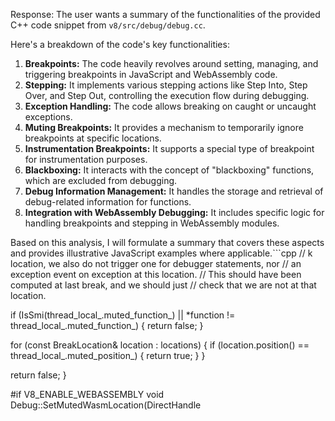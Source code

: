 Response:
The user wants a summary of the functionalities of the provided C++ code snippet from `v8/src/debug/debug.cc`.

Here's a breakdown of the code's key functionalities:

1. **Breakpoints:**  The code heavily revolves around setting, managing, and triggering breakpoints in JavaScript and WebAssembly code.
2. **Stepping:**  It implements various stepping actions like Step Into, Step Over, and Step Out, controlling the execution flow during debugging.
3. **Exception Handling:** The code allows breaking on caught or uncaught exceptions.
4. **Muting Breakpoints:** It provides a mechanism to temporarily ignore breakpoints at specific locations.
5. **Instrumentation Breakpoints:**  It supports a special type of breakpoint for instrumentation purposes.
6. **Blackboxing:** It interacts with the concept of "blackboxing" functions, which are excluded from debugging.
7. **Debug Information Management:**  It handles the storage and retrieval of debug-related information for functions.
8. **Integration with WebAssembly Debugging:**  It includes specific logic for handling breakpoints and stepping in WebAssembly modules.

Based on this analysis, I will formulate a summary that covers these aspects and provides illustrative JavaScript examples where applicable.```cpp
// k location, we also do not trigger one for debugger statements, nor
// an exception event on exception at this location.
// This should have been computed at last break, and we should just
// check that we are not at that location.

if (IsSmi(thread_local_.muted_function_) ||
    *function != thread_local_.muted_function_) {
  return false;
}

for (const BreakLocation& location : locations) {
  if (location.position() == thread_local_.muted_position_) {
    return true;
  }
}

return false;
}

#if V8_ENABLE_WEBASSEMBLY
void Debug::SetMutedWasmLocation(DirectHandle<Script> script, int position) {
thread_local_.muted_function_ = *script;
thread_local_.muted_position_ = position;
}

bool Debug::IsMutedAtWasmLocation(Tagged<Script> script, int position) {
return script == thread_local_.muted_function_ &&
       position == thread_local_.muted_position_;
}
#endif  // V8_ENABLE_WEBASSEMBLY

namespace {

// Convenience helper for easier std::optional translation.
bool ToHandle(Isolate* isolate, std::optional<Tagged<DebugInfo>> debug_info,
            Handle<DebugInfo>* out) {
if (!debug_info.has_value()) return false;
*out = handle(debug_info.value(), isolate);
return true;
}

}  // namespace

// Check whether a single break point object is triggered.
bool Debug::CheckBreakPoint(DirectHandle<BreakPoint> break_point,
                          bool is_break_at_entry) {
RCS_SCOPE(isolate_, RuntimeCallCounterId::kDebugger);
HandleScope scope(isolate_);

// Instrumentation breakpoints are handled separately.
if (break_point->id() == kInstrumentationId) {
  return false;
}

if (!break_point->condition()->length()) return true;
Handle<String> condition(break_point->condition(), isolate_);
MaybeHandle<Object> maybe_result;
Handle<Object> result;

if (is_break_at_entry) {
  maybe_result = DebugEvaluate::WithTopmostArguments(isolate_, condition);
} else {
  // Since we call CheckBreakpoint only for deoptimized frame on top of stack,
  // we can use 0 as index of inlined frame.
  const int inlined_jsframe_index = 0;
  const bool throw_on_side_effect = false;
  maybe_result =
      DebugEvaluate::Local(isolate_, break_frame_id(), inlined_jsframe_index,
                           condition, throw_on_side_effect);
}

Handle<Object> maybe_exception;
bool exception_thrown = true;
if (maybe_result.ToHandle(&result)) {
  exception_thrown = false;
} else if (isolate_->has_exception()) {
  maybe_exception = handle(isolate_->exception(), isolate_);
  isolate_->clear_exception();
}

CHECK(in_debug_scope());
DisableBreak no_recursive_break(this);

{
  RCS_SCOPE(isolate_, RuntimeCallCounterId::kDebuggerCallback);
  debug_delegate_->BreakpointConditionEvaluated(
      v8::Utils::ToLocal(isolate_->native_context()), break_point->id(),
      exception_thrown, v8::Utils::ToLocal(maybe_exception));
}

return !result.is_null() ? Object::BooleanValue(*result, isolate_) : false;
}

bool Debug::SetBreakpoint(Handle<SharedFunctionInfo> shared,
                        DirectHandle<BreakPoint> break_point,
                        int* source_position) {
RCS_SCOPE(isolate_, RuntimeCallCounterId::kDebugger);
HandleScope scope(isolate_);

// Make sure the function is compiled and has set up the debug info.
if (!EnsureBreakInfo(shared)) return false;
PrepareFunctionForDebugExecution(shared);

Handle<DebugInfo> debug_info(TryGetDebugInfo(*shared).value(), isolate_);
// Source positions starts with zero.
DCHECK_LE(0, *source_position);

// Find the break point and change it.
*source_position = FindBreakablePosition(debug_info, *source_position);
DebugInfo::SetBreakPoint(isolate_, debug_info, *source_position, break_point);
// At least one active break point now.
DCHECK_LT(0, debug_info->GetBreakPointCount(isolate_));

ClearBreakPoints(debug_info);
ApplyBreakPoints(debug_info);
return true;
}

bool Debug::SetBreakPointForScript(Handle<Script> script,
                                 DirectHandle<String> condition,
                                 int* source_position, int* id) {
RCS_SCOPE(isolate_, RuntimeCallCounterId::kDebugger);
*id = ++thread_local_.last_breakpoint_id_;
DirectHandle<BreakPoint> break_point =
    isolate_->factory()->NewBreakPoint(*id, condition);
#if V8_ENABLE_WEBASSEMBLY
if (script->type() == Script::Type::kWasm) {
  RecordWasmScriptWithBreakpoints(script);
  return WasmScript::SetBreakPoint(script, source_position, break_point);
}
#endif  //  V8_ENABLE_WEBASSEMBLY

HandleScope scope(isolate_);

// Obtain shared function info for the innermost function containing this
// position.
Handle<Object> result =
    FindInnermostContainingFunctionInfo(script, *source_position);
if (IsUndefined(*result, isolate_)) return false;

auto shared = Cast<SharedFunctionInfo>(result);
if (!EnsureBreakInfo(shared)) return false;
PrepareFunctionForDebugExecution(shared);

// Find the nested shared function info that is closest to the position within
// the containing function.
shared = FindClosestSharedFunctionInfoFromPosition(*source_position, script,
                                                   shared);

// Set the breakpoint in the function.
return SetBreakpoint(shared, break_point, source_position);
}

int Debug::FindBreakablePosition(Handle<DebugInfo> debug_info,
                               int source_position) {
RCS_SCOPE(isolate_, RuntimeCallCounterId::kDebugger);
if (debug_info->CanBreakAtEntry()) {
  return kBreakAtEntryPosition;
} else {
  DCHECK(debug_info->HasInstrumentedBytecodeArray());
  BreakIterator it(debug_info);
  it.SkipToPosition(source_position);
  return it.position();
}
}

void Debug::ApplyBreakPoints(Handle<DebugInfo> debug_info) {
RCS_SCOPE(isolate_, RuntimeCallCounterId::kDebugger);
DisallowGarbageCollection no_gc;
if (debug_info->CanBreakAtEntry()) {
  debug_info->SetBreakAtEntry();
} else {
  if (!debug_info->HasInstrumentedBytecodeArray()) return;
  Tagged<FixedArray> break_points = debug_info->break_points();
  for (int i = 0; i < break_points->length(); i++) {
    if (IsUndefined(break_points->get(i), isolate_)) continue;
    Tagged<BreakPointInfo> info = Cast<BreakPointInfo>(break_points->get(i));
    if (info->GetBreakPointCount(isolate_) == 0) continue;
    DCHECK(debug_info->HasInstrumentedBytecodeArray());
    BreakIterator it(debug_info);
    it.SkipToPosition(info->source_position());
    it.SetDebugBreak();
  }
}
debug_info->SetDebugExecutionMode(DebugInfo::kBreakpoints);
}

void Debug::ClearBreakPoints(Handle<DebugInfo> debug_info) {
RCS_SCOPE(isolate_, RuntimeCallCounterId::kDebugger);
if (debug_info->CanBreakAtEntry()) {
  debug_info->ClearBreakAtEntry();
} else {
  // If we attempt to clear breakpoints but none exist, simply return. This
  // can happen e.g. CoverageInfos exist but no breakpoints are set.
  if (!debug_info->HasInstrumentedBytecodeArray() ||
      !debug_info->HasBreakInfo()) {
    return;
  }

  DisallowGarbageCollection no_gc;
  for (BreakIterator it(debug_info); !it.Done(); it.Next()) {
    it.ClearDebugBreak();
  }
}
}

void Debug::ClearBreakPoint(DirectHandle<BreakPoint> break_point) {
RCS_SCOPE(isolate_, RuntimeCallCounterId::kDebugger);
HandleScope scope(isolate_);

DebugInfoCollection::Iterator it(&debug_infos_);
for (; it.HasNext(); it.Advance()) {
  Handle<DebugInfo> debug_info(it.Next(), isolate_);
  if (!debug_info->HasBreakInfo()) continue;

  DirectHandle<Object> result =
      DebugInfo::FindBreakPointInfo(isolate_, debug_info, break_point);
  if (IsUndefined(*result, isolate_)) continue;

  if (DebugInfo::ClearBreakPoint(isolate_, debug_info, break_point)) {
    ClearBreakPoints(debug_info);
    if (debug_info->GetBreakPointCount(isolate_) == 0) {
      debug_info->ClearBreakInfo(isolate_);
      if (debug_info->IsEmpty()) it.DeleteNext();
    } else {
      ApplyBreakPoints(debug_info);
    }
    return;
  }
}
}

int Debug::GetFunctionDebuggingId(DirectHandle<JSFunction> function) {
RCS_SCOPE(isolate_, RuntimeCallCounterId::kDebugger);
DirectHandle<SharedFunctionInfo> shared(function->shared(), isolate_);
DirectHandle<DebugInfo> debug_info = GetOrCreateDebugInfo(shared);
int id = debug_info->debugging_id();
if (id == DebugInfo::kNoDebuggingId) {
  id = isolate_->heap()->NextDebuggingId();
  debug_info->set_debugging_id(id);
}
return id;
}

bool Debug::SetBreakpointForFunction(Handle<SharedFunctionInfo> shared,
                                   DirectHandle<String> condition, int* id,
                                   BreakPointKind kind) {
RCS_SCOPE(isolate_, RuntimeCallCounterId::kDebugger);
if (kind == kInstrumentation) {
  *id = kInstrumentationId;
} else {
  *id = ++thread_local_.last_breakpoint_id_;
}
DirectHandle<BreakPoint> breakpoint =
    isolate_->factory()->NewBreakPoint(*id, condition);
int source_position = 0;
#if V8_ENABLE_WEBASSEMBLY
if (shared->HasWasmExportedFunctionData()) {
  Tagged<WasmExportedFunctionData> function_data =
      shared->wasm_exported_function_data();
  int func_index = function_data->function_index();
  // TODO(42204563): Avoid crashing if the instance object is not available.
  CHECK(function_data->instance_data()->has_instance_object());
  Tagged<WasmModuleObject> module_obj =
      function_data->instance_data()->instance_object()->module_object();
  DirectHandle<Script> script(module_obj->script(), isolate_);
  return WasmScript::SetBreakPointOnFirstBreakableForFunction(
      script, func_index, breakpoint);
}
#endif  // V8_ENABLE_WEBASSEMBLY
return SetBreakpoint(shared, breakpoint, &source_position);
}

void Debug::RemoveBreakpoint(int id) {
RCS_SCOPE(isolate_, RuntimeCallCounterId::kDebugger);
DirectHandle<BreakPoint> breakpoint = isolate_->factory()->NewBreakPoint(
    id, isolate_->factory()->empty_string());
ClearBreakPoint(breakpoint);
}

#if V8_ENABLE_WEBASSEMBLY
void Debug::SetInstrumentationBreakpointForWasmScript(Handle<Script> script,
                                                    int* id) {
RCS_SCOPE(isolate_, RuntimeCallCounterId::kDebugger);
DCHECK_EQ(Script::Type::kWasm, script->type());
*id = kInstrumentationId;

DirectHandle<BreakPoint> break_point = isolate_->factory()->NewBreakPoint(
    *id, isolate_->factory()->empty_string());
RecordWasmScriptWithBreakpoints(script);
WasmScript::SetInstrumentationBreakpoint(script, break_point);
}

void Debug::RemoveBreakpointForWasmScript(DirectHandle<Script> script, int id) {
RCS_SCOPE(isolate_, RuntimeCallCounterId::kDebugger);
if (script->type() == Script::Type::kWasm) {
  WasmScript::ClearBreakPointById(script, id);
}
}

void Debug::RecordWasmScriptWithBreakpoints(Handle<Script> script) {
RCS_SCOPE(isolate_, RuntimeCallCounterId::kDebugger);
if (wasm_scripts_with_break_points_.is_null()) {
  DirectHandle<WeakArrayList> new_list =
      isolate_->factory()->NewWeakArrayList(4);
  wasm_scripts_with_break_points_ =
      isolate_->global_handles()->Create(*new_list);
}
{
  DisallowGarbageCollection no_gc;
  for (int idx = wasm_scripts_with_break_points_->length() - 1; idx >= 0;
       --idx) {
    Tagged<HeapObject> wasm_script;
    if (wasm_scripts_with_break_points_->Get(idx).GetHeapObject(
            &wasm_script) &&
        wasm_script == *script) {
      return;
    }
  }
}
DirectHandle<WeakArrayList> new_list =
    WeakArrayList::Append(isolate_, wasm_scripts_with_break_points_,
                          MaybeObjectDirectHandle{script});
if (*new_list != *wasm_scripts_with_break_points_) {
  isolate_->global_handles()->Destroy(
      wasm_scripts_with_break_points_.location());
  wasm_scripts_with_break_points_ =
      isolate_->global_handles()->Create(*new_list);
}
}
#endif  // V8_ENABLE_WEBASSEMBLY

// Clear out all the debug break code.
void Debug::ClearAllBreakPoints() {
RCS_SCOPE(isolate_, RuntimeCallCounterId::kDebugger);
ClearAllDebugInfos([=, this](Handle<DebugInfo> info) {
  ClearBreakPoints(info);
  info->ClearBreakInfo(isolate_);
});
#if V8_ENABLE_WEBASSEMBLY
// Clear all wasm breakpoints.
if (!wasm_scripts_with_break_points_.is_null()) {
  DisallowGarbageCollection no_gc;
  for (int idx = wasm_scripts_with_break_points_->length() - 1; idx >= 0;
       --idx) {
    Tagged<HeapObject> raw_wasm_script;
    if (wasm_scripts_with_break_points_->Get(idx).GetHeapObject(
            &raw_wasm_script)) {
      Tagged<Script> wasm_script = Cast<Script>(raw_wasm_script);
      WasmScript::ClearAllBreakpoints(wasm_script);
      wasm_script->wasm_native_module()->GetDebugInfo()->RemoveIsolate(
          isolate_);
    }
  }
  wasm_scripts_with_break_points_ = Handle<WeakArrayList>{};
}
#endif  // V8_ENABLE_WEBASSEMBLY
}

void Debug::FloodWithOneShot(Handle<SharedFunctionInfo> shared,
                           bool returns_only) {
RCS_SCOPE(isolate_, RuntimeCallCounterId::kDebugger);
if (IsBlackboxed(shared)) return;
// Make sure the function is compiled and has set up the debug info.
if (!EnsureBreakInfo(shared)) return;
PrepareFunctionForDebugExecution(shared);

Handle<DebugInfo> debug_info(TryGetDebugInfo(*shared).value(), isolate_);
// Flood the function with break points.
DCHECK(debug_info->HasInstrumentedBytecodeArray());
for (BreakIterator it(debug_info); !it.Done(); it.Next()) {
  if (returns_only && !it.GetBreakLocation().IsReturnOrSuspend()) continue;
  it.SetDebugBreak();
}
}

void Debug::ChangeBreakOnException(ExceptionBreakType type, bool enable) {
if (type == BreakUncaughtException) {
  break_on_uncaught_exception_ = enable;
} else {
  break_on_caught_exception_ = enable;
}
}

bool Debug::IsBreakOnException(ExceptionBreakType type) {
if (type == BreakUncaughtException) {
  return break_on_uncaught_exception_;
} else {
  return break_on_caught_exception_;
}
}

MaybeHandle<FixedArray> Debug::GetHitBreakPoints(
  DirectHandle<DebugInfo> debug_info, int position, bool* has_break_points) {
RCS_SCOPE(isolate_, RuntimeCallCounterId::kDebugger);
DirectHandle<Object> break_points =
    debug_info->GetBreakPoints(isolate_, position);
bool is_break_at_entry = debug_info->BreakAtEntry();
DCHECK(!IsUndefined(*break_points, isolate_));
if (!IsFixedArray(*break_points)) {
  const auto break_point = Cast<BreakPoint>(break_points);
  *has_break_points = break_point->id() != kInstrumentationId;
  if (!CheckBreakPoint(break_point, is_break_at_entry)) {
    return {};
  }
  Handle<FixedArray> break_points_hit = isolate_->factory()->NewFixedArray(1);
  break_points_hit->set(0, *break_points);
  return break_points_hit;
}

DirectHandle<FixedArray> array(Cast<FixedArray>(*break_points), isolate_);
int num_objects = array->length();
Handle<FixedArray> break_points_hit =
    isolate_->factory()->NewFixedArray(num_objects);
int break_points_hit_count = 0;
*has_break_points = false;
for (int i = 0; i < num_objects; ++i) {
  const auto break_point =
      Cast<BreakPoint>(direct_handle(array->get(i), isolate_));
  *has_break_points |= break_point->id() != kInstrumentationId;
  if (CheckBreakPoint(break_point, is_break_at_entry)) {
    break_points_hit->set(break_points_hit_count++, *break_point);
  }
}
if (break_points_hit_count == 0) return {};
break_points_hit->RightTrim(isolate_, break_points_hit_count);
return break_points_hit;
}

void Debug::SetBreakOnNextFunctionCall() {
// This method forces V8 to break on next function call regardless current
// last_step_action_. If any break happens between SetBreakOnNextFunctionCall
// and ClearBreakOnNextFunctionCall, we will clear this flag and stepping. If
// break does not happen, e.g. all called functions are blackboxed or no
// function is called, then we will clear this flag and let stepping continue
// its normal business.
thread_local_.break_on_next_function_call_ = true;
UpdateHookOnFunctionCall();
}

void Debug::ClearBreakOnNextFunctionCall() {
thread_local_.break_on_next_function_call_ = false;
UpdateHookOnFunctionCall();
}

void Debug::PrepareStepIn(DirectHandle<JSFunction> function) {
RCS_SCOPE(isolate_, RuntimeCallCounterId::kDebugger);
CHECK(last_step_action() >= StepInto || break_on_next_function_call() ||
      scheduled_break_on_function_call());
if (ignore_events()) return;
if (in_debug_scope()) return;
if (break_disabled()) return;
Handle<SharedFunctionInfo> shared(function->shared(), isolate_);
if (IsBlackboxed(shared)) return;
if (*function == thread_local_.ignore_step_into_function_) return;
thread_local_.ignore_step_into_function_ = Smi::zero();
FloodWithOneShot(shared);
}

void Debug::PrepareStepInSuspendedGenerator() {
RCS_SCOPE(isolate_, RuntimeCallCounterId::kDebugger);
CHECK(has_suspended_generator());
if (ignore_events()) return;
if (in_debug_scope()) return;
if (break_disabled()) return;
thread_local_.last_step_action_ = StepInto;
UpdateHookOnFunctionCall();
DirectHandle<JSFunction> function(
    Cast<JSGeneratorObject>(thread_local_.suspended_generator_)->function(),
    isolate_);
FloodWithOneShot(handle(function->shared(), isolate_));
clear_suspended_generator();
}

void Debug::PrepareStepOnThrow() {
RCS_SCOPE(isolate_, RuntimeCallCounterId::kDebugger);
if (last_step_action() == StepNone) return;
if (ignore_events()) return;
if (in_debug_scope()) return;
if (break_disabled()) return;

ClearOneShot();

int current_frame_count = CurrentFrameCount();

// Iterate through the JavaScript stack looking for handlers.
JavaScriptStackFrameIterator it(isolate_);
while (!it.done()) {
  JavaScriptFrame* frame = it.frame();
  if (frame->LookupExceptionHandlerInTable(nullptr, nullptr) > 0) break;
  std::vector<Tagged<SharedFunctionInfo>> infos;
  frame->GetFunctions(&infos);
  current_frame_count -= infos.size();
  it.Advance();
}

// No handler found. Nothing to instrument.
if (it.done()) return;

bool found_handler = false;
// Iterate frames, including inlined frames. First, find the handler frame.
// Then skip to the frame we want to break in, then instrument for stepping.
for (; !it.done(); it.Advance()) {
  JavaScriptFrame* frame = JavaScriptFrame::cast(it.frame());
  if (last_step_action() == StepInto) {
    // Deoptimize frame to ensure calls are checked for step-in.
    Deoptimizer::DeoptimizeFunction(frame->function());
  }
  std::vector<FrameSummary> summaries;
  frame->Summarize(&summaries);
  for (size_t i = summaries.size(); i != 0; i--, current_frame_count--) {
    const FrameSummary& summary = summaries[i - 1];
    if (!found_handler) {
      // We have yet to find the handler. If the frame inlines multiple
      // functions, we have to check each one for the handler.
      // If it only contains one function, we already found the handler.
      if (summaries.size() > 1) {
        DirectHandle<AbstractCode> code =
            summary.AsJavaScript().abstract_code();
        CHECK_EQ(CodeKind::INTERPRETED_FUNCTION, code->kind(isolate_));
        HandlerTable table(code->GetBytecodeArray());
        int code_offset = summary.code_offset();
        found_handler = table.LookupHandlerIndexForRange(code_offset) !=
                        HandlerTable::kNoHandlerFound;
      } else {
        found_handler = true;
      }
    }

    if (found_handler) {
      // We found the handler. If we are stepping next or out, we need to
      // iterate until we found the suitable target frame to break in.
      if ((last_step_action() == StepOver || last_step_action() == StepOut) &&
          current_frame_count > thread_local_.target_frame_count_) {
        continue;
      }
      Handle<SharedFunctionInfo> info(
          summary.AsJavaScript().function()->shared(), isolate_);
      if (IsBlackboxed(info)) continue;
      FloodWithOneShot(info);
      return;
    }
  }
}
}

void Debug::PrepareStep(StepAction step_action) {
RCS_SCOPE(isolate_, RuntimeCallCounterId::kDebugger);
HandleScope scope(isolate_);

DCHECK(in_debug_scope());

// Get the frame where the execution has stopped and skip the debug frame if
// any. The debug frame will only be present if execution was stopped due to
// hitting a break point. In other situations (e.g. unhandled exception) the
// debug frame is not present.
StackFrameId frame_id = break_frame_id();
// If there is no JavaScript stack don't do anything.
if (frame_id == StackFrameId::NO_ID) return;

thread_local_.last_step_action_ = step_action;

DebuggableStackFrameIterator frames_it(isolate_, frame_id);
CommonFrame* frame = frames_it.frame();

BreakLocation location = BreakLocation::Invalid();
Handle<SharedFunctionInfo> shared;
int current_frame_count = CurrentFrameCount();

if (frame->is_javascript()) {
  JavaScriptFrame* js_frame = JavaScriptFrame::cast(frame);
  DCHECK(IsJSFunction(js_frame->function()));

  // Get the debug info (create it if it does not exist).
  auto summary = FrameSummary::GetTop(frame).AsJavaScript();
  DirectHandle<JSFunction> function(summary.function());
  shared = Handle<SharedFunctionInfo>(function->shared(), isolate_);
  if (!EnsureBreakInfo(shared)) return;
  PrepareFunctionForDebugExecution(shared);

  // PrepareFunctionForDebugExecution can invalidate Baseline frames
  js_frame = JavaScriptFrame::cast(frames_it.Reframe());

  Handle<DebugInfo> debug_info(TryGetDebugInfo(*shared).value(), isolate_);
  location = BreakLocation::FromFrame(debug_info, js_frame);

  // Any step at a return is a step-out, and a step-out at a suspend behaves
  // like a return.
  if (location.IsReturn() ||
      (location.IsSuspend() && step_action == StepOut)) {
    // On StepOut we'll ignore our further calls to current function in
    // PrepareStepIn callback.
    if (last_step_action() == StepOut) {
      thread_local_.ignore_step_into_function_ = *function;
    }
    step_action = StepOut;
    thread_local_.last_step_action_ = StepInto;
  }

  // We need to schedule DebugOnFunction call callback
  UpdateHookOnFunctionCall();

  // A step-next in blackboxed function is a step-out.
  if (step_action == StepOver && IsBlackboxed(shared)) step_action = StepOut;

  thread_local_.last_statement_position_ = summary.SourceStatementPosition();
  thread_local_.last_bytecode_offset_ = summary.code_offset();
  thread_local_.last_frame_count_ = current_frame_count;
  // No longer perform the current async step.
  clear_suspended_generator();
#if V8_ENABLE_WEBASSEMBLY
} else if (frame->is_wasm() && step_action != StepOut) {
#if V8_ENABLE_DRUMBRAKE
  // TODO(paolosev@microsoft.com) - If we are running with the interpreter, we
  // cannot step.
  if (frame->is_wasm_interpreter_entry()) return;
#endif  // V8_ENABLE_DRUMBRAKE
  // Handle stepping in wasm.
  WasmFrame* wasm_frame = WasmFrame::cast(frame);
  auto* debug_info = wasm_frame->native_module()->GetDebugInfo();
  if (debug_info->PrepareStep(wasm_frame)) {
    UpdateHookOnFunctionCall();
    return;
  }
  // If the wasm code is not debuggable or will return after this step
  // (indicated by {PrepareStep} returning false), then step out of that frame
  // instead.
  step_action = StepOut;
  UpdateHookOnFunctionCall();
#endif  // V8_ENABLE_WEBASSEMBLY
}

switch (step_action) {
  case StepNone:
    UNREACHABLE();
  case StepOut: {
    // Clear last position info. For stepping out it does not matter.
    thread_local_.last_statement_position_ = kNoSourcePosition;
    thread_local_.last_bytecode_offset_ = kFunctionEntryBytecodeOffset;
    thread_local_.last_frame_count_ = -1;
    if (!shared.is_null()) {
      if (!location.IsReturnOrSuspend() && !IsBlackboxed(shared)) {
        // At not return position we flood return positions with one shots and
        // will repeat StepOut automatically at next break.
        thread_local_.target_frame_count_ = current_frame_count;
        thread_local_.fast_forward_to_return_ = true;
        FloodWithOneShot(shared, true);
        return;
      }
      if (IsAsyncFunction(shared->kind())) {
        // Stepping out of an async function whose implicit promise is awaited
        // by some other async function, should resume the latter. The return
        // value here is either a JSPromise or a JSGeneratorObject (for the
        // initial yield of async generators).
        Handle<JSReceiver> return_value(
            Cast<JSReceiver>(thread_local_.return_value_), isolate_);
        DirectHandle<Object> awaited_by_holder = JSReceiver::GetDataProperty(
            isolate_, return_value,
            isolate_->factory()->promise_awaited_by_symbol());
        if (IsWeakFixedArray(*awaited_by_holder, isolate_)) {
          auto weak_fixed_array = Cast<WeakFixedArray>(awaited_by_holder);
          if (weak_fixed_array->length() == 1 &&
              weak_fixed_array->get(0).IsWeak()) {
            DirectHandle<HeapObject> awaited_by(
                weak_fixed_array->get(0).GetHeapObjectAssumeWeak(isolate_),
                isolate_);
            if (IsJSGeneratorObject(*awaited_by)) {
              DCHECK(!has_suspended_generator());
              thread_local_.suspended_generator_ = *awaited_by;
              ClearStepping();
              return;
            }
          }
        }
      }
    }
    // Skip the current frame, find the first frame we want to step out to
    // and deoptimize every frame along the way.
    bool in_current_frame = true;
    for (; !frames_it.done(); frames_it.Advance()) {
#if V8_ENABLE_WEBASSEMBLY
#if V8_ENABLE_DRUMBRAKE
      // TODO(paolosev@microsoft.com): Implement stepping out from JS to wasm
      // interpreter.
      if (frame->is_wasm_interpreter_entry()) continue;
#endif  // V8_ENABLE_DRUMBRAKE
      if (frames_it.frame()->is_wasm()) {
        if (in_current_frame) {
          in_current_frame = false;
          continue;
        }
        // Handle stepping out into Wasm.
        WasmFrame* wasm_frame = WasmFrame::cast(frames_it.frame());
        auto* debug_info = wasm_frame->native_module()->GetDebugInfo();
        if (debug_info->IsFrameBlackboxed(wasm_frame)) continue;
        debug_info->PrepareStepOutTo(wasm_frame);
        return;
      }
#endif  // V8_ENABLE_WEBASSEMBLY
      JavaScriptFrame* js_frame = JavaScriptFrame::cast(frames_it.frame());
      if (last_step_action() == StepInto) {
        // Deoptimize frame to ensure calls are checked for step-in.
        Deoptimizer::DeoptimizeFunction(js_frame->function());
      }
      HandleScope inner_scope(isolate_);
      std::vector<Handle<SharedFunctionInfo>> infos;
      js_frame->GetFunctions(&infos);
      for (; !infos.empty(); current_frame_count--) {
        Handle<SharedFunctionInfo> info = infos.back();
        infos.pop_back();
        if (in_current_frame) {
          // We want to step out, so skip the current frame.
          in_current_frame = false;
          continue;
        }
        if (IsBlackboxed(info)) continue;
        FloodWithOneShot(info);
        thread_local_.target_frame_count_ = current_frame_count;
        return;
      }
    }
    break;
  }
  case StepOver:
    thread_local_.target_frame_count_ = current_frame_count;
    [[fallthrough]];
  case StepInto:
    FloodWithOneShot(shared);
    break;
}
}

// Simple function for returning the source positions for active break points.
// static
Handle<Object> Debug::GetSourceBreakLocations(
  Isolate* isolate, DirectHandle<SharedFunctionInfo> shared) {
RCS_SCOPE(isolate, RuntimeCallCounterId::kDebugger);
if (!shared->HasBreakInfo(isolate)) {
  return isolate->factory()->undefined_value();
}

DirectHandle<DebugInfo> debug_info(
    isolate->debug()->TryGetDebugInfo(*shared).value(), isolate);
if (debug_info->GetBreakPointCount(isolate) == 0) {
  return isolate->factory()->undefined_value();
}
Handle<FixedArray> locations = isolate->factory()->NewFixedArray(
    debug_info->GetBreakPointCount(isolate));
int count = 0;
for (int i = 0; i < debug_info->break_points()->length(); ++i) {
  if (!IsUndefined(debug_info->break_points()->get(i), isolate)) {
    Tagged<BreakPoint
### 提示词
```
这是目录为v8/src/debug/debug.cc的一个v8源代码， 请列举一下它的功能, 
如果v8/src/debug/debug.cc以.tq结尾，那它是个v8 torque源代码，
如果它与javascript的功能有关系，请用javascript举例说明,
如果有代码逻辑推理，请给出假设输入与输出，
如果涉及用户常见的编程错误，请举例说明
这是第2部分，共4部分，请归纳一下它的功能
```

### 源代码
```cpp
k location, we also do not trigger one for debugger statements, nor
  // an exception event on exception at this location.
  // This should have been computed at last break, and we should just
  // check that we are not at that location.

  if (IsSmi(thread_local_.muted_function_) ||
      *function != thread_local_.muted_function_) {
    return false;
  }

  for (const BreakLocation& location : locations) {
    if (location.position() == thread_local_.muted_position_) {
      return true;
    }
  }

  return false;
}

#if V8_ENABLE_WEBASSEMBLY
void Debug::SetMutedWasmLocation(DirectHandle<Script> script, int position) {
  thread_local_.muted_function_ = *script;
  thread_local_.muted_position_ = position;
}

bool Debug::IsMutedAtWasmLocation(Tagged<Script> script, int position) {
  return script == thread_local_.muted_function_ &&
         position == thread_local_.muted_position_;
}
#endif  // V8_ENABLE_WEBASSEMBLY

namespace {

// Convenience helper for easier std::optional translation.
bool ToHandle(Isolate* isolate, std::optional<Tagged<DebugInfo>> debug_info,
              Handle<DebugInfo>* out) {
  if (!debug_info.has_value()) return false;
  *out = handle(debug_info.value(), isolate);
  return true;
}

}  // namespace

// Check whether a single break point object is triggered.
bool Debug::CheckBreakPoint(DirectHandle<BreakPoint> break_point,
                            bool is_break_at_entry) {
  RCS_SCOPE(isolate_, RuntimeCallCounterId::kDebugger);
  HandleScope scope(isolate_);

  // Instrumentation breakpoints are handled separately.
  if (break_point->id() == kInstrumentationId) {
    return false;
  }

  if (!break_point->condition()->length()) return true;
  Handle<String> condition(break_point->condition(), isolate_);
  MaybeHandle<Object> maybe_result;
  Handle<Object> result;

  if (is_break_at_entry) {
    maybe_result = DebugEvaluate::WithTopmostArguments(isolate_, condition);
  } else {
    // Since we call CheckBreakpoint only for deoptimized frame on top of stack,
    // we can use 0 as index of inlined frame.
    const int inlined_jsframe_index = 0;
    const bool throw_on_side_effect = false;
    maybe_result =
        DebugEvaluate::Local(isolate_, break_frame_id(), inlined_jsframe_index,
                             condition, throw_on_side_effect);
  }

  Handle<Object> maybe_exception;
  bool exception_thrown = true;
  if (maybe_result.ToHandle(&result)) {
    exception_thrown = false;
  } else if (isolate_->has_exception()) {
    maybe_exception = handle(isolate_->exception(), isolate_);
    isolate_->clear_exception();
  }

  CHECK(in_debug_scope());
  DisableBreak no_recursive_break(this);

  {
    RCS_SCOPE(isolate_, RuntimeCallCounterId::kDebuggerCallback);
    debug_delegate_->BreakpointConditionEvaluated(
        v8::Utils::ToLocal(isolate_->native_context()), break_point->id(),
        exception_thrown, v8::Utils::ToLocal(maybe_exception));
  }

  return !result.is_null() ? Object::BooleanValue(*result, isolate_) : false;
}

bool Debug::SetBreakpoint(Handle<SharedFunctionInfo> shared,
                          DirectHandle<BreakPoint> break_point,
                          int* source_position) {
  RCS_SCOPE(isolate_, RuntimeCallCounterId::kDebugger);
  HandleScope scope(isolate_);

  // Make sure the function is compiled and has set up the debug info.
  if (!EnsureBreakInfo(shared)) return false;
  PrepareFunctionForDebugExecution(shared);

  Handle<DebugInfo> debug_info(TryGetDebugInfo(*shared).value(), isolate_);
  // Source positions starts with zero.
  DCHECK_LE(0, *source_position);

  // Find the break point and change it.
  *source_position = FindBreakablePosition(debug_info, *source_position);
  DebugInfo::SetBreakPoint(isolate_, debug_info, *source_position, break_point);
  // At least one active break point now.
  DCHECK_LT(0, debug_info->GetBreakPointCount(isolate_));

  ClearBreakPoints(debug_info);
  ApplyBreakPoints(debug_info);
  return true;
}

bool Debug::SetBreakPointForScript(Handle<Script> script,
                                   DirectHandle<String> condition,
                                   int* source_position, int* id) {
  RCS_SCOPE(isolate_, RuntimeCallCounterId::kDebugger);
  *id = ++thread_local_.last_breakpoint_id_;
  DirectHandle<BreakPoint> break_point =
      isolate_->factory()->NewBreakPoint(*id, condition);
#if V8_ENABLE_WEBASSEMBLY
  if (script->type() == Script::Type::kWasm) {
    RecordWasmScriptWithBreakpoints(script);
    return WasmScript::SetBreakPoint(script, source_position, break_point);
  }
#endif  //  V8_ENABLE_WEBASSEMBLY

  HandleScope scope(isolate_);

  // Obtain shared function info for the innermost function containing this
  // position.
  Handle<Object> result =
      FindInnermostContainingFunctionInfo(script, *source_position);
  if (IsUndefined(*result, isolate_)) return false;

  auto shared = Cast<SharedFunctionInfo>(result);
  if (!EnsureBreakInfo(shared)) return false;
  PrepareFunctionForDebugExecution(shared);

  // Find the nested shared function info that is closest to the position within
  // the containing function.
  shared = FindClosestSharedFunctionInfoFromPosition(*source_position, script,
                                                     shared);

  // Set the breakpoint in the function.
  return SetBreakpoint(shared, break_point, source_position);
}

int Debug::FindBreakablePosition(Handle<DebugInfo> debug_info,
                                 int source_position) {
  RCS_SCOPE(isolate_, RuntimeCallCounterId::kDebugger);
  if (debug_info->CanBreakAtEntry()) {
    return kBreakAtEntryPosition;
  } else {
    DCHECK(debug_info->HasInstrumentedBytecodeArray());
    BreakIterator it(debug_info);
    it.SkipToPosition(source_position);
    return it.position();
  }
}

void Debug::ApplyBreakPoints(Handle<DebugInfo> debug_info) {
  RCS_SCOPE(isolate_, RuntimeCallCounterId::kDebugger);
  DisallowGarbageCollection no_gc;
  if (debug_info->CanBreakAtEntry()) {
    debug_info->SetBreakAtEntry();
  } else {
    if (!debug_info->HasInstrumentedBytecodeArray()) return;
    Tagged<FixedArray> break_points = debug_info->break_points();
    for (int i = 0; i < break_points->length(); i++) {
      if (IsUndefined(break_points->get(i), isolate_)) continue;
      Tagged<BreakPointInfo> info = Cast<BreakPointInfo>(break_points->get(i));
      if (info->GetBreakPointCount(isolate_) == 0) continue;
      DCHECK(debug_info->HasInstrumentedBytecodeArray());
      BreakIterator it(debug_info);
      it.SkipToPosition(info->source_position());
      it.SetDebugBreak();
    }
  }
  debug_info->SetDebugExecutionMode(DebugInfo::kBreakpoints);
}

void Debug::ClearBreakPoints(Handle<DebugInfo> debug_info) {
  RCS_SCOPE(isolate_, RuntimeCallCounterId::kDebugger);
  if (debug_info->CanBreakAtEntry()) {
    debug_info->ClearBreakAtEntry();
  } else {
    // If we attempt to clear breakpoints but none exist, simply return. This
    // can happen e.g. CoverageInfos exist but no breakpoints are set.
    if (!debug_info->HasInstrumentedBytecodeArray() ||
        !debug_info->HasBreakInfo()) {
      return;
    }

    DisallowGarbageCollection no_gc;
    for (BreakIterator it(debug_info); !it.Done(); it.Next()) {
      it.ClearDebugBreak();
    }
  }
}

void Debug::ClearBreakPoint(DirectHandle<BreakPoint> break_point) {
  RCS_SCOPE(isolate_, RuntimeCallCounterId::kDebugger);
  HandleScope scope(isolate_);

  DebugInfoCollection::Iterator it(&debug_infos_);
  for (; it.HasNext(); it.Advance()) {
    Handle<DebugInfo> debug_info(it.Next(), isolate_);
    if (!debug_info->HasBreakInfo()) continue;

    DirectHandle<Object> result =
        DebugInfo::FindBreakPointInfo(isolate_, debug_info, break_point);
    if (IsUndefined(*result, isolate_)) continue;

    if (DebugInfo::ClearBreakPoint(isolate_, debug_info, break_point)) {
      ClearBreakPoints(debug_info);
      if (debug_info->GetBreakPointCount(isolate_) == 0) {
        debug_info->ClearBreakInfo(isolate_);
        if (debug_info->IsEmpty()) it.DeleteNext();
      } else {
        ApplyBreakPoints(debug_info);
      }
      return;
    }
  }
}

int Debug::GetFunctionDebuggingId(DirectHandle<JSFunction> function) {
  RCS_SCOPE(isolate_, RuntimeCallCounterId::kDebugger);
  DirectHandle<SharedFunctionInfo> shared(function->shared(), isolate_);
  DirectHandle<DebugInfo> debug_info = GetOrCreateDebugInfo(shared);
  int id = debug_info->debugging_id();
  if (id == DebugInfo::kNoDebuggingId) {
    id = isolate_->heap()->NextDebuggingId();
    debug_info->set_debugging_id(id);
  }
  return id;
}

bool Debug::SetBreakpointForFunction(Handle<SharedFunctionInfo> shared,
                                     DirectHandle<String> condition, int* id,
                                     BreakPointKind kind) {
  RCS_SCOPE(isolate_, RuntimeCallCounterId::kDebugger);
  if (kind == kInstrumentation) {
    *id = kInstrumentationId;
  } else {
    *id = ++thread_local_.last_breakpoint_id_;
  }
  DirectHandle<BreakPoint> breakpoint =
      isolate_->factory()->NewBreakPoint(*id, condition);
  int source_position = 0;
#if V8_ENABLE_WEBASSEMBLY
  if (shared->HasWasmExportedFunctionData()) {
    Tagged<WasmExportedFunctionData> function_data =
        shared->wasm_exported_function_data();
    int func_index = function_data->function_index();
    // TODO(42204563): Avoid crashing if the instance object is not available.
    CHECK(function_data->instance_data()->has_instance_object());
    Tagged<WasmModuleObject> module_obj =
        function_data->instance_data()->instance_object()->module_object();
    DirectHandle<Script> script(module_obj->script(), isolate_);
    return WasmScript::SetBreakPointOnFirstBreakableForFunction(
        script, func_index, breakpoint);
  }
#endif  // V8_ENABLE_WEBASSEMBLY
  return SetBreakpoint(shared, breakpoint, &source_position);
}

void Debug::RemoveBreakpoint(int id) {
  RCS_SCOPE(isolate_, RuntimeCallCounterId::kDebugger);
  DirectHandle<BreakPoint> breakpoint = isolate_->factory()->NewBreakPoint(
      id, isolate_->factory()->empty_string());
  ClearBreakPoint(breakpoint);
}

#if V8_ENABLE_WEBASSEMBLY
void Debug::SetInstrumentationBreakpointForWasmScript(Handle<Script> script,
                                                      int* id) {
  RCS_SCOPE(isolate_, RuntimeCallCounterId::kDebugger);
  DCHECK_EQ(Script::Type::kWasm, script->type());
  *id = kInstrumentationId;

  DirectHandle<BreakPoint> break_point = isolate_->factory()->NewBreakPoint(
      *id, isolate_->factory()->empty_string());
  RecordWasmScriptWithBreakpoints(script);
  WasmScript::SetInstrumentationBreakpoint(script, break_point);
}

void Debug::RemoveBreakpointForWasmScript(DirectHandle<Script> script, int id) {
  RCS_SCOPE(isolate_, RuntimeCallCounterId::kDebugger);
  if (script->type() == Script::Type::kWasm) {
    WasmScript::ClearBreakPointById(script, id);
  }
}

void Debug::RecordWasmScriptWithBreakpoints(Handle<Script> script) {
  RCS_SCOPE(isolate_, RuntimeCallCounterId::kDebugger);
  if (wasm_scripts_with_break_points_.is_null()) {
    DirectHandle<WeakArrayList> new_list =
        isolate_->factory()->NewWeakArrayList(4);
    wasm_scripts_with_break_points_ =
        isolate_->global_handles()->Create(*new_list);
  }
  {
    DisallowGarbageCollection no_gc;
    for (int idx = wasm_scripts_with_break_points_->length() - 1; idx >= 0;
         --idx) {
      Tagged<HeapObject> wasm_script;
      if (wasm_scripts_with_break_points_->Get(idx).GetHeapObject(
              &wasm_script) &&
          wasm_script == *script) {
        return;
      }
    }
  }
  DirectHandle<WeakArrayList> new_list =
      WeakArrayList::Append(isolate_, wasm_scripts_with_break_points_,
                            MaybeObjectDirectHandle{script});
  if (*new_list != *wasm_scripts_with_break_points_) {
    isolate_->global_handles()->Destroy(
        wasm_scripts_with_break_points_.location());
    wasm_scripts_with_break_points_ =
        isolate_->global_handles()->Create(*new_list);
  }
}
#endif  // V8_ENABLE_WEBASSEMBLY

// Clear out all the debug break code.
void Debug::ClearAllBreakPoints() {
  RCS_SCOPE(isolate_, RuntimeCallCounterId::kDebugger);
  ClearAllDebugInfos([=, this](Handle<DebugInfo> info) {
    ClearBreakPoints(info);
    info->ClearBreakInfo(isolate_);
  });
#if V8_ENABLE_WEBASSEMBLY
  // Clear all wasm breakpoints.
  if (!wasm_scripts_with_break_points_.is_null()) {
    DisallowGarbageCollection no_gc;
    for (int idx = wasm_scripts_with_break_points_->length() - 1; idx >= 0;
         --idx) {
      Tagged<HeapObject> raw_wasm_script;
      if (wasm_scripts_with_break_points_->Get(idx).GetHeapObject(
              &raw_wasm_script)) {
        Tagged<Script> wasm_script = Cast<Script>(raw_wasm_script);
        WasmScript::ClearAllBreakpoints(wasm_script);
        wasm_script->wasm_native_module()->GetDebugInfo()->RemoveIsolate(
            isolate_);
      }
    }
    wasm_scripts_with_break_points_ = Handle<WeakArrayList>{};
  }
#endif  // V8_ENABLE_WEBASSEMBLY
}

void Debug::FloodWithOneShot(Handle<SharedFunctionInfo> shared,
                             bool returns_only) {
  RCS_SCOPE(isolate_, RuntimeCallCounterId::kDebugger);
  if (IsBlackboxed(shared)) return;
  // Make sure the function is compiled and has set up the debug info.
  if (!EnsureBreakInfo(shared)) return;
  PrepareFunctionForDebugExecution(shared);

  Handle<DebugInfo> debug_info(TryGetDebugInfo(*shared).value(), isolate_);
  // Flood the function with break points.
  DCHECK(debug_info->HasInstrumentedBytecodeArray());
  for (BreakIterator it(debug_info); !it.Done(); it.Next()) {
    if (returns_only && !it.GetBreakLocation().IsReturnOrSuspend()) continue;
    it.SetDebugBreak();
  }
}

void Debug::ChangeBreakOnException(ExceptionBreakType type, bool enable) {
  if (type == BreakUncaughtException) {
    break_on_uncaught_exception_ = enable;
  } else {
    break_on_caught_exception_ = enable;
  }
}

bool Debug::IsBreakOnException(ExceptionBreakType type) {
  if (type == BreakUncaughtException) {
    return break_on_uncaught_exception_;
  } else {
    return break_on_caught_exception_;
  }
}

MaybeHandle<FixedArray> Debug::GetHitBreakPoints(
    DirectHandle<DebugInfo> debug_info, int position, bool* has_break_points) {
  RCS_SCOPE(isolate_, RuntimeCallCounterId::kDebugger);
  DirectHandle<Object> break_points =
      debug_info->GetBreakPoints(isolate_, position);
  bool is_break_at_entry = debug_info->BreakAtEntry();
  DCHECK(!IsUndefined(*break_points, isolate_));
  if (!IsFixedArray(*break_points)) {
    const auto break_point = Cast<BreakPoint>(break_points);
    *has_break_points = break_point->id() != kInstrumentationId;
    if (!CheckBreakPoint(break_point, is_break_at_entry)) {
      return {};
    }
    Handle<FixedArray> break_points_hit = isolate_->factory()->NewFixedArray(1);
    break_points_hit->set(0, *break_points);
    return break_points_hit;
  }

  DirectHandle<FixedArray> array(Cast<FixedArray>(*break_points), isolate_);
  int num_objects = array->length();
  Handle<FixedArray> break_points_hit =
      isolate_->factory()->NewFixedArray(num_objects);
  int break_points_hit_count = 0;
  *has_break_points = false;
  for (int i = 0; i < num_objects; ++i) {
    const auto break_point =
        Cast<BreakPoint>(direct_handle(array->get(i), isolate_));
    *has_break_points |= break_point->id() != kInstrumentationId;
    if (CheckBreakPoint(break_point, is_break_at_entry)) {
      break_points_hit->set(break_points_hit_count++, *break_point);
    }
  }
  if (break_points_hit_count == 0) return {};
  break_points_hit->RightTrim(isolate_, break_points_hit_count);
  return break_points_hit;
}

void Debug::SetBreakOnNextFunctionCall() {
  // This method forces V8 to break on next function call regardless current
  // last_step_action_. If any break happens between SetBreakOnNextFunctionCall
  // and ClearBreakOnNextFunctionCall, we will clear this flag and stepping. If
  // break does not happen, e.g. all called functions are blackboxed or no
  // function is called, then we will clear this flag and let stepping continue
  // its normal business.
  thread_local_.break_on_next_function_call_ = true;
  UpdateHookOnFunctionCall();
}

void Debug::ClearBreakOnNextFunctionCall() {
  thread_local_.break_on_next_function_call_ = false;
  UpdateHookOnFunctionCall();
}

void Debug::PrepareStepIn(DirectHandle<JSFunction> function) {
  RCS_SCOPE(isolate_, RuntimeCallCounterId::kDebugger);
  CHECK(last_step_action() >= StepInto || break_on_next_function_call() ||
        scheduled_break_on_function_call());
  if (ignore_events()) return;
  if (in_debug_scope()) return;
  if (break_disabled()) return;
  Handle<SharedFunctionInfo> shared(function->shared(), isolate_);
  if (IsBlackboxed(shared)) return;
  if (*function == thread_local_.ignore_step_into_function_) return;
  thread_local_.ignore_step_into_function_ = Smi::zero();
  FloodWithOneShot(shared);
}

void Debug::PrepareStepInSuspendedGenerator() {
  RCS_SCOPE(isolate_, RuntimeCallCounterId::kDebugger);
  CHECK(has_suspended_generator());
  if (ignore_events()) return;
  if (in_debug_scope()) return;
  if (break_disabled()) return;
  thread_local_.last_step_action_ = StepInto;
  UpdateHookOnFunctionCall();
  DirectHandle<JSFunction> function(
      Cast<JSGeneratorObject>(thread_local_.suspended_generator_)->function(),
      isolate_);
  FloodWithOneShot(handle(function->shared(), isolate_));
  clear_suspended_generator();
}

void Debug::PrepareStepOnThrow() {
  RCS_SCOPE(isolate_, RuntimeCallCounterId::kDebugger);
  if (last_step_action() == StepNone) return;
  if (ignore_events()) return;
  if (in_debug_scope()) return;
  if (break_disabled()) return;

  ClearOneShot();

  int current_frame_count = CurrentFrameCount();

  // Iterate through the JavaScript stack looking for handlers.
  JavaScriptStackFrameIterator it(isolate_);
  while (!it.done()) {
    JavaScriptFrame* frame = it.frame();
    if (frame->LookupExceptionHandlerInTable(nullptr, nullptr) > 0) break;
    std::vector<Tagged<SharedFunctionInfo>> infos;
    frame->GetFunctions(&infos);
    current_frame_count -= infos.size();
    it.Advance();
  }

  // No handler found. Nothing to instrument.
  if (it.done()) return;

  bool found_handler = false;
  // Iterate frames, including inlined frames. First, find the handler frame.
  // Then skip to the frame we want to break in, then instrument for stepping.
  for (; !it.done(); it.Advance()) {
    JavaScriptFrame* frame = JavaScriptFrame::cast(it.frame());
    if (last_step_action() == StepInto) {
      // Deoptimize frame to ensure calls are checked for step-in.
      Deoptimizer::DeoptimizeFunction(frame->function());
    }
    std::vector<FrameSummary> summaries;
    frame->Summarize(&summaries);
    for (size_t i = summaries.size(); i != 0; i--, current_frame_count--) {
      const FrameSummary& summary = summaries[i - 1];
      if (!found_handler) {
        // We have yet to find the handler. If the frame inlines multiple
        // functions, we have to check each one for the handler.
        // If it only contains one function, we already found the handler.
        if (summaries.size() > 1) {
          DirectHandle<AbstractCode> code =
              summary.AsJavaScript().abstract_code();
          CHECK_EQ(CodeKind::INTERPRETED_FUNCTION, code->kind(isolate_));
          HandlerTable table(code->GetBytecodeArray());
          int code_offset = summary.code_offset();
          found_handler = table.LookupHandlerIndexForRange(code_offset) !=
                          HandlerTable::kNoHandlerFound;
        } else {
          found_handler = true;
        }
      }

      if (found_handler) {
        // We found the handler. If we are stepping next or out, we need to
        // iterate until we found the suitable target frame to break in.
        if ((last_step_action() == StepOver || last_step_action() == StepOut) &&
            current_frame_count > thread_local_.target_frame_count_) {
          continue;
        }
        Handle<SharedFunctionInfo> info(
            summary.AsJavaScript().function()->shared(), isolate_);
        if (IsBlackboxed(info)) continue;
        FloodWithOneShot(info);
        return;
      }
    }
  }
}

void Debug::PrepareStep(StepAction step_action) {
  RCS_SCOPE(isolate_, RuntimeCallCounterId::kDebugger);
  HandleScope scope(isolate_);

  DCHECK(in_debug_scope());

  // Get the frame where the execution has stopped and skip the debug frame if
  // any. The debug frame will only be present if execution was stopped due to
  // hitting a break point. In other situations (e.g. unhandled exception) the
  // debug frame is not present.
  StackFrameId frame_id = break_frame_id();
  // If there is no JavaScript stack don't do anything.
  if (frame_id == StackFrameId::NO_ID) return;

  thread_local_.last_step_action_ = step_action;

  DebuggableStackFrameIterator frames_it(isolate_, frame_id);
  CommonFrame* frame = frames_it.frame();

  BreakLocation location = BreakLocation::Invalid();
  Handle<SharedFunctionInfo> shared;
  int current_frame_count = CurrentFrameCount();

  if (frame->is_javascript()) {
    JavaScriptFrame* js_frame = JavaScriptFrame::cast(frame);
    DCHECK(IsJSFunction(js_frame->function()));

    // Get the debug info (create it if it does not exist).
    auto summary = FrameSummary::GetTop(frame).AsJavaScript();
    DirectHandle<JSFunction> function(summary.function());
    shared = Handle<SharedFunctionInfo>(function->shared(), isolate_);
    if (!EnsureBreakInfo(shared)) return;
    PrepareFunctionForDebugExecution(shared);

    // PrepareFunctionForDebugExecution can invalidate Baseline frames
    js_frame = JavaScriptFrame::cast(frames_it.Reframe());

    Handle<DebugInfo> debug_info(TryGetDebugInfo(*shared).value(), isolate_);
    location = BreakLocation::FromFrame(debug_info, js_frame);

    // Any step at a return is a step-out, and a step-out at a suspend behaves
    // like a return.
    if (location.IsReturn() ||
        (location.IsSuspend() && step_action == StepOut)) {
      // On StepOut we'll ignore our further calls to current function in
      // PrepareStepIn callback.
      if (last_step_action() == StepOut) {
        thread_local_.ignore_step_into_function_ = *function;
      }
      step_action = StepOut;
      thread_local_.last_step_action_ = StepInto;
    }

    // We need to schedule DebugOnFunction call callback
    UpdateHookOnFunctionCall();

    // A step-next in blackboxed function is a step-out.
    if (step_action == StepOver && IsBlackboxed(shared)) step_action = StepOut;

    thread_local_.last_statement_position_ = summary.SourceStatementPosition();
    thread_local_.last_bytecode_offset_ = summary.code_offset();
    thread_local_.last_frame_count_ = current_frame_count;
    // No longer perform the current async step.
    clear_suspended_generator();
#if V8_ENABLE_WEBASSEMBLY
  } else if (frame->is_wasm() && step_action != StepOut) {
#if V8_ENABLE_DRUMBRAKE
    // TODO(paolosev@microsoft.com) - If we are running with the interpreter, we
    // cannot step.
    if (frame->is_wasm_interpreter_entry()) return;
#endif  // V8_ENABLE_DRUMBRAKE
    // Handle stepping in wasm.
    WasmFrame* wasm_frame = WasmFrame::cast(frame);
    auto* debug_info = wasm_frame->native_module()->GetDebugInfo();
    if (debug_info->PrepareStep(wasm_frame)) {
      UpdateHookOnFunctionCall();
      return;
    }
    // If the wasm code is not debuggable or will return after this step
    // (indicated by {PrepareStep} returning false), then step out of that frame
    // instead.
    step_action = StepOut;
    UpdateHookOnFunctionCall();
#endif  // V8_ENABLE_WEBASSEMBLY
  }

  switch (step_action) {
    case StepNone:
      UNREACHABLE();
    case StepOut: {
      // Clear last position info. For stepping out it does not matter.
      thread_local_.last_statement_position_ = kNoSourcePosition;
      thread_local_.last_bytecode_offset_ = kFunctionEntryBytecodeOffset;
      thread_local_.last_frame_count_ = -1;
      if (!shared.is_null()) {
        if (!location.IsReturnOrSuspend() && !IsBlackboxed(shared)) {
          // At not return position we flood return positions with one shots and
          // will repeat StepOut automatically at next break.
          thread_local_.target_frame_count_ = current_frame_count;
          thread_local_.fast_forward_to_return_ = true;
          FloodWithOneShot(shared, true);
          return;
        }
        if (IsAsyncFunction(shared->kind())) {
          // Stepping out of an async function whose implicit promise is awaited
          // by some other async function, should resume the latter. The return
          // value here is either a JSPromise or a JSGeneratorObject (for the
          // initial yield of async generators).
          Handle<JSReceiver> return_value(
              Cast<JSReceiver>(thread_local_.return_value_), isolate_);
          DirectHandle<Object> awaited_by_holder = JSReceiver::GetDataProperty(
              isolate_, return_value,
              isolate_->factory()->promise_awaited_by_symbol());
          if (IsWeakFixedArray(*awaited_by_holder, isolate_)) {
            auto weak_fixed_array = Cast<WeakFixedArray>(awaited_by_holder);
            if (weak_fixed_array->length() == 1 &&
                weak_fixed_array->get(0).IsWeak()) {
              DirectHandle<HeapObject> awaited_by(
                  weak_fixed_array->get(0).GetHeapObjectAssumeWeak(isolate_),
                  isolate_);
              if (IsJSGeneratorObject(*awaited_by)) {
                DCHECK(!has_suspended_generator());
                thread_local_.suspended_generator_ = *awaited_by;
                ClearStepping();
                return;
              }
            }
          }
        }
      }
      // Skip the current frame, find the first frame we want to step out to
      // and deoptimize every frame along the way.
      bool in_current_frame = true;
      for (; !frames_it.done(); frames_it.Advance()) {
#if V8_ENABLE_WEBASSEMBLY
#if V8_ENABLE_DRUMBRAKE
        // TODO(paolosev@microsoft.com): Implement stepping out from JS to wasm
        // interpreter.
        if (frame->is_wasm_interpreter_entry()) continue;
#endif  // V8_ENABLE_DRUMBRAKE
        if (frames_it.frame()->is_wasm()) {
          if (in_current_frame) {
            in_current_frame = false;
            continue;
          }
          // Handle stepping out into Wasm.
          WasmFrame* wasm_frame = WasmFrame::cast(frames_it.frame());
          auto* debug_info = wasm_frame->native_module()->GetDebugInfo();
          if (debug_info->IsFrameBlackboxed(wasm_frame)) continue;
          debug_info->PrepareStepOutTo(wasm_frame);
          return;
        }
#endif  // V8_ENABLE_WEBASSEMBLY
        JavaScriptFrame* js_frame = JavaScriptFrame::cast(frames_it.frame());
        if (last_step_action() == StepInto) {
          // Deoptimize frame to ensure calls are checked for step-in.
          Deoptimizer::DeoptimizeFunction(js_frame->function());
        }
        HandleScope inner_scope(isolate_);
        std::vector<Handle<SharedFunctionInfo>> infos;
        js_frame->GetFunctions(&infos);
        for (; !infos.empty(); current_frame_count--) {
          Handle<SharedFunctionInfo> info = infos.back();
          infos.pop_back();
          if (in_current_frame) {
            // We want to step out, so skip the current frame.
            in_current_frame = false;
            continue;
          }
          if (IsBlackboxed(info)) continue;
          FloodWithOneShot(info);
          thread_local_.target_frame_count_ = current_frame_count;
          return;
        }
      }
      break;
    }
    case StepOver:
      thread_local_.target_frame_count_ = current_frame_count;
      [[fallthrough]];
    case StepInto:
      FloodWithOneShot(shared);
      break;
  }
}

// Simple function for returning the source positions for active break points.
// static
Handle<Object> Debug::GetSourceBreakLocations(
    Isolate* isolate, DirectHandle<SharedFunctionInfo> shared) {
  RCS_SCOPE(isolate, RuntimeCallCounterId::kDebugger);
  if (!shared->HasBreakInfo(isolate)) {
    return isolate->factory()->undefined_value();
  }

  DirectHandle<DebugInfo> debug_info(
      isolate->debug()->TryGetDebugInfo(*shared).value(), isolate);
  if (debug_info->GetBreakPointCount(isolate) == 0) {
    return isolate->factory()->undefined_value();
  }
  Handle<FixedArray> locations = isolate->factory()->NewFixedArray(
      debug_info->GetBreakPointCount(isolate));
  int count = 0;
  for (int i = 0; i < debug_info->break_points()->length(); ++i) {
    if (!IsUndefined(debug_info->break_points()->get(i), isolate)) {
      Tagged<BreakPointInfo> break_point_info =
          Cast<BreakPointInfo>(debug_info->break_points()->get(i));
      int break_points = break_point_info->GetBreakPointCount(isolate);
      if (break_points == 0) continue;
      for (int j = 0; j < break_points; ++j) {
        locations->set(count++,
                       Smi::FromInt(break_point_info->source_position()));
      }
    }
  }
  return locations;
}

void Debug::ClearStepping() {
  RCS_SCOPE(isolate_, RuntimeCallCounterId::kDebugger);
  // Clear the various stepping setup.
  ClearOneShot();
  ClearMutedLocation();

  thread_local_.last_step_action_ = StepNone;
  thread_local_.last_statement_position_ = kNoSourcePosition;
  thread_local_.last_bytecode_offset_ = kFunctionEntryBytecodeOffset;
  thread_local_.ignore_step_into_function_ = Smi::zero();
  thread_local_.fast_forward_to_return_ = false;
  thread_local_.last_frame_count_ = -1;
  thread_local_.target_frame_count_ = -1;
  thread_local_.break_on_next_function_call_ = false;
  thread_local_.scheduled_break_on_next_function_call_ = false;
  clear_restart_frame();
  UpdateHookOnFunctionCall();
}

// Clears all the one-shot break points that are currently set. Normally this
// function is called each time a break point is hit as one shot break points
// are used to support stepping.
void Debug::ClearOneShot() {
  RCS_SCOPE(isolate_, RuntimeCallCounterId::kDebugger);
  // The current implementation just runs through all the breakpoints. When the
  // last break point for a function is removed that function is automatically
  // removed from the list.
  HandleScope scope(isolate_);
  DebugInfoCollection::Iterator it(&debug_infos_);
  for (; it.HasNext(); it.Advance()) {
    Handle<DebugInfo> debug_info(it.Next(), isolate_);
    ClearBreakPoints(debug_info);
    ApplyBreakPoints(debug_info);
  }
}

void Debug::ClearMutedLocation() {
  thread_local_.muted_function_ = Smi::zero();
  thread_local_.muted_position_ = -1;
}

void Debug::SetMutedLocation(DirectHandle<SharedFunctionInfo> function,
                             const BreakLocation& location) {
  thread_local_.muted_function_ = *function;
  thread_local_.muted_position_ = location.position();
}

namespace {
class DiscardBaselineCodeVisitor : public ThreadVisitor {
 public:
  explicit DiscardBaselineCodeVisitor(Tagged<SharedFunctionInfo> shared)
      : shared_(shared) {}
  DiscardBaselineCodeVisitor() : shared_(SharedFunctionInfo()) {}

  void VisitThread(Isolate* isolate, ThreadLocalTop* top) override {
    DisallowGarbageCollection diallow_gc;
    bool deopt_all = shared_ == SharedFunctionInfo();
    for (JavaScriptStackFrameIterator it(isolate, top); !it.done();
         it.Advance()) {
      if (!deopt_all && it.frame()->function()->shared() != shared_) continue;
      if (it.frame()->type() == StackFrame::BASELINE) {
        BaselineFrame* frame = BaselineFrame::cast(it.frame());
        int bytecode_offset = frame->GetBytecodeOffset();
        Address* pc_addr = frame->pc_address();
        Address advance;
        if (bytecode_offset == kFunctionEntryBytecodeOffset) {
          advance = BUILTIN_CODE(isolate, BaselineOutOfLinePrologueDeopt)
                        ->instruction_start();
        } else {
          advance = BUILTIN_CODE(isolate, InterpreterEnterAtNextBytecode)
                        ->instruction_start();
        }
        PointerAuthentication::ReplacePC(pc_addr, advance, kSystemPointerSize);
        InterpretedFrame::cast(it.Reframe())
            ->PatchBytecodeOffset(bytecode_offset);
      } else if (it.frame()->type() == StackFrame::INTERPRETED) {
        // Check if the PC is a baseline entry trampoline. If it is, replace it
        // with the corresponding interpreter entry trampoline.
        // This is the case if a baseline function was inlined into a function
        // we deoptimized in the debugger and are stepping into it.
        JavaScriptFrame* frame = it.frame();
        Address pc = frame->pc();
        Builtin builtin =
```